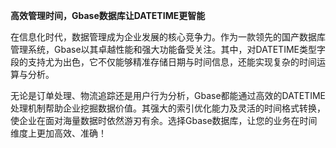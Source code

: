 **高效管理时间，Gbase数据库让DATETIME更智能**

在信息化时代，数据管理成为企业发展的核心竞争力。作为一款领先的国产数据库管理系统，Gbase以其卓越性能和强大功能备受关注。其中，对DATETIME类型字段的支持尤为出色，它不仅能够精准存储日期与时间信息，还能实现复杂的时间运算与分析。

无论是订单处理、物流追踪还是用户行为分析，Gbase都能通过高效的DATETIME处理机制帮助企业挖掘数据价值。其强大的索引优化能力及灵活的时间格式转换，使企业在面对海量数据时依然游刃有余。选择Gbase数据库，让您的业务在时间维度上更加高效、准确！